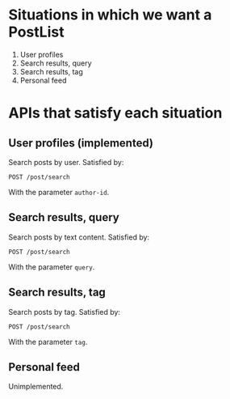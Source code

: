 # Situations in which we want a PostList

1. User profiles
2. Search results, query
3. Search results, tag
4. Personal feed

# APIs that satisfy each situation

## User profiles (implemented)

Search posts by user. Satisfied by:

```
POST /post/search
```

With the parameter ```author-id```.

## Search results, query 

Search posts by text content. Satisfied by:

```
POST /post/search
```

With the parameter ```query```.

## Search results, tag

Search posts by tag. Satisfied by:

```
POST /post/search
```

With the parameter ```tag```.

## Personal feed 

Unimplemented.